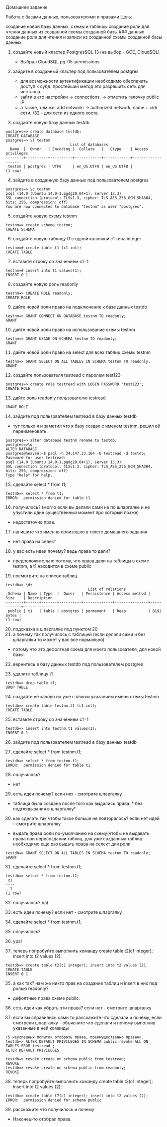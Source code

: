 Домашнее задание

Работа с базами данных, пользователями и правами
Цель:

создание новой базы данных, схемы и таблицы
создание роли для чтения данных из созданной схемы созданной базы ### данных
создание роли для чтения и записи из созданной схемы созданной базы данных

1. создайте новый кластер PostgresSQL 13 (на выбор - GCE, CloudSQL)
	- Выбрал CloudSQL 
	pg-05-permissions 

2. зайдите в созданный кластер под пользователем postgres
	- для возможности аутентификации необходимо обеспечить доступ к субд. простейший метод это разрешить сеть для инстанса. 
	- зайти в его настройки -> connections. -> отметить галочку public IP 
	- а также, там же. add network: 
	-> authorized network,  name + cidr сети. /32 - для сети из одного хоста.
3. создайте новую базу данных testdb
	
```
postgres=> create database testdb;
CREATE DATABASE
postgres=> \l testnm
                             List of databases
  Name  |  Owner   | Encoding |  Collate   |   Ctype    | Access privileges 
--------+----------+----------+------------+------------+-------------------
 testnm | postgres | UTF8     | en_US.UTF8 | en_US.UTF8 | 
(1 row)
```

4. зайдите в созданную базу данных под пользователем postgres

```
postgres=> \c testnm
psql (14.0 (Ubuntu 14.0-1.pgdg20.04+1), server 13.3)
SSL connection (protocol: TLSv1.3, cipher: TLS_AES_256_GCM_SHA384, bits: 256, compression: off)
You are now connected to database "testnm" as user "postgres".
```

5. создайте новую схему testnm

```
testnm=> create schema testnm;
CREATE SCHEMA
```

6. создайте новую таблицу t1 с одной колонкой c1 типа integer

```
testnm=# create table t1 (c1 int);
CREATE TABLE
```

7. вставьте строку со значением c1=1

```
testnm=# insert into t1 values(1);
INSERT 0 1
```

8. создайте новую роль readonly

```
testnm=> CREATE ROLE readonly;
CREATE ROLE
```

9. дайте новой роли право на подключение к базе данных testdb

```
testnm=> GRANT CONNECT ON DATABASE testnm TO readonly;
GRANT
```

10. дайте новой роли право на использование схемы testnm

```
testnm=> GRANT USAGE ON SCHEMA testnm TO readonly;
GRANT
```

11. дайте новой роли право на select для всех таблиц схемы testnm

```
testnm=> GRANT SELECT ON ALL TABLES IN SCHEMA testnm TO readonly;
GRANT
```

12. создайте пользователя testread с паролем test123

```
postgres=> create role testread with LOGIN PASSWORD 'test123';
CREATE ROLE
```

13. дайте роль readonly пользователю testread

```postgres=> grant readonly to testread;
GRANT ROLE
```

14. зайдите под пользователем testread в базу данных testdb
 - тут только я и заметил что я базу создал с именем testnm. 
решил её переименовать. 
```
postgres=> alter database testnm rename to testdb;
postgres=>\q
ALTER DATABASE
postgres@heaven:~$ psql -h 34.147.33.164 -U testread -d testdb; 
Password for user testread: 
psql (14.0 (Ubuntu 14.0-1.pgdg20.04+1), server 13.3)
SSL connection (protocol: TLSv1.3, cipher: TLS_AES_256_GCM_SHA384, bits: 256, compression: off)
Type "help" for help.
```

15. сделайте select * from t1;

```
testdb=> select * from t1;
ERROR:  permission denied for table t1
```

16. получилось? (могло если вы делали сами не по шпаргалке и не упустили один существенный момент про который позже)
 - недостаточно прав.
17. напишите что именно произошло в тексте домашнего задания
  - нет права на селект
18. у вас есть идеи почему? ведь права то дали?
  -  предположительно потому, что права дали на таблицы в схеме testnm, а t1 находится в схеме public
19. посмотрите на список таблиц

```
testdb=> \d+
                                     List of relations
 Schema | Name | Type  |  Owner   | Persistence | Access method |    Size    | Description 
--------+------+-------+----------+-------------+---------------+------------+-------------
 public | t1   | table | postgres | permanent   | heap          | 8192 bytes | 
(1 row)
```

20. подсказка в шпаргалке под пунктом 20
21. а почему так получилось с таблицей (если делали сами и без шпаргалки то может у вас все нормально)
   - потому что это дефолтная схема для моего пользователя, для новой базы.
22. вернитесь в базу данных testdb под пользователем postgres

23. удалите таблицу t1
```
testdb=> drop table t1;
DROP TABLE
```

24. создайте ее заново но уже с явным указанием имени схемы testnm

```
testdb=> create table testnm.t1 (c1 int);
CREATE TABLE
```

25. вставьте строку со значением c1=1

```
testdb=> insert into testnm.t1 values(1);
INSERT 0 1
```
26. зайдите под пользователем testread в базу данных testdb

27. сделайте select * from testnm.t1;
```
testdb=> select * from testnm.t1;
ERROR:  permission denied for table t1
```

28. получилось?
  -  нет
29. есть идеи почему? если нет - смотрите шпаргалку
  -  таблица была создана после того как выдались права. * без подглядывания в шпаргалку*
30. как сделать так чтобы такое больше не повторялось? если нет идей - смотрите шпаргалку
  - выдать права роли по-умолчанию на схему(чтобы не выдавать права при пересоздании таблиц. для уже созданных таблиц необходимо еще раз выдать права на селект для роли.
```
testdb=> GRANT SELECT ON ALL TABLES IN SCHEMA testnm TO readonly;
GRANT
```
31. сделайте select * from testnm.t1;
```
testdb=> select * from testnm.t1;
 c1 
----
  1
(1 row)
```

32. получилось?
да(
33. есть идеи почему? если нет - смотрите шпаргалку
31. сделайте select * from testnm.t1;
32. получилось?
33. ура!

34. теперь попробуйте выполнить команду create table t2(c1 integer); insert into t2 values (2);
```
testdb=> create table t2(c1 integer); insert into t2 values (2);
CREATE TABLE
INSERT 0 1
```
35. а как так? нам же никто прав на создание таблиц и insert в них под ролью readonly?
 - дефолтные права схеме public. 
36. есть идеи как убрать эти права? если нет - смотрите шпаргалку


37. если вы справились сами то расскажите что сделали и почему, если смотрели шпаргалку - объясните что сделали и почему выполнив указанные в ней команды
```
+5 неуспешных попыток отобрать права, преимущественно правами.
testdb=> ALTER DEFAULT PRIVILEGES IN SCHEMA public revoke ALL ON TABLES FROM testread ;
ALTER DEFAULT PRIVILEGES

testdb=> revoke create on schema public from testread;
REVOKE
testdb=> revoke create on schema public from readonly;
REVOKE
```

38. теперь попробуйте выполнить команду create table t3(c1 integer); insert into t2 values (2);
```
testdb=> create table t7(c1 integer); insert into t2 values (2);
ERROR:  permission denied for schema public
```
39. расскажите что получилось и почему 
- Наконец-то отобрал права. 
